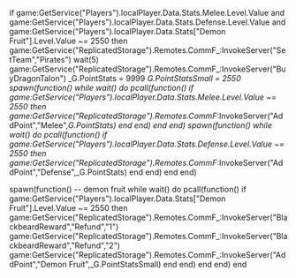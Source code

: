 if game:GetService("Players").localPlayer.Data.Stats.Melee.Level.Value and game:GetService("Players").localPlayer.Data.Stats.Defense.Level.Value and game:GetService("Players").localPlayer.Data.Stats["Demon Fruit"].Level.Value ~= 2550 then 
 game:GetService("ReplicatedStorage").Remotes.CommF_:InvokeServer("SetTeam","Pirates")
 wait(5)
 game:GetService("ReplicatedStorage").Remotes.CommF_:InvokeServer("BuyDragonTalon")
 _G.PointStats = 9999
 _G.PointStatsSmall = 2550
 spawn(function()
    while wait() do
        pcall(function()
            if game:GetService("Players").localPlayer.Data.Stats.Melee.Level.Value ~= 2550 then
                    game:GetService("ReplicatedStorage").Remotes.CommF_:InvokeServer("AddPoint","Melee",_G.PointStats)
                end
        end)
    end
end)
spawn(function()
     while wait() do
         pcall(function()
            if game:GetService("Players").localPlayer.Data.Stats.Defense.Level.Value ~= 2550 then
                     game:GetService("ReplicatedStorage").Remotes.CommF_:InvokeServer("AddPoint","Defense",_G.PointStats)
                 end
         end)
     end
 end)

 spawn(function() -- demon fruit
     while wait() do
         pcall(function()
            if game:GetService("Players").localPlayer.Data.Stats["Demon Fruit"].Level.Value ~= 2550 then
                     game:GetService("ReplicatedStorage").Remotes.CommF_:InvokeServer("BlackbeardReward","Refund","1")
                     game:GetService("ReplicatedStorage").Remotes.CommF_:InvokeServer("BlackbeardReward","Refund","2")
                     game:GetService("ReplicatedStorage").Remotes.CommF_:InvokeServer("AddPoint","Demon Fruit",_G.PointStatsSmall) 
                 end
         end)
     end
 end)
end

